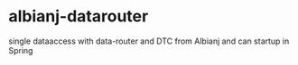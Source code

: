 # albianj-datarouter
single dataaccess with data-router and DTC from Albianj and can startup in Spring
